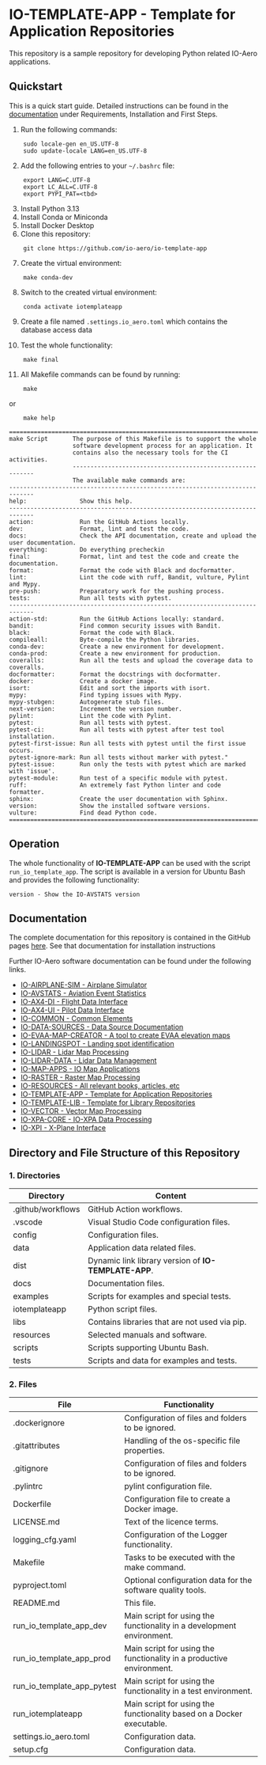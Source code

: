 # IO-TEMPLATE-APP - Template for Application Repositories

This repository is a sample repository for developing Python related IO-Aero applications.

## Quickstart

This is a quick start guide.
Detailed instructions can be found in the [documentation](https://io-aero.github.io/io-template-app/) under Requirements, Installation and First Steps.

1. Run the following commands:

```
    sudo locale-gen en_US.UTF-8
    sudo update-locale LANG=en_US.UTF-8
```

2. Add the following entries to your `~/.bashrc` file:

```
    export LANG=C.UTF-8
    export LC_ALL=C.UTF-8
    export PYPI_PAT=<tbd>
```

3. Install Python 3.13
4. Install Conda or Miniconda
5. Install Docker Desktop
6. Clone this repository:

```
    git clone https://github.com/io-aero/io-template-app
```

7. Create the virtual environment:

```
    make conda-dev
```

8. Switch to the created virtual environment:

```
    conda activate iotemplateapp
```

9. Create a file named `.settings.io_aero.toml` which contains the database access data

10. Test the whole functionality:

```
    make final
```

11. All Makefile commands can be found by running:

```
    make 
```
 or 
```
    make help
```

```
=============================================================================
make Script       The purpose of this Makefile is to support the whole
                  software development process for an application. It
                  contains also the necessary tools for the CI activities.
                  -----------------------------------------------------------
                  The available make commands are:
-----------------------------------------------------------------------------
help:               Show this help.
-----------------------------------------------------------------------------
action:             Run the GitHub Actions locally.
dev:                Format, lint and test the code.
docs:               Check the API documentation, create and upload the user documentation.
everything:         Do everything precheckin
final:              Format, lint and test the code and create the documentation.
format:             Format the code with Black and docformatter.
lint:               Lint the code with ruff, Bandit, vulture, Pylint and Mypy.
pre-push:           Preparatory work for the pushing process.
tests:              Run all tests with pytest.
-----------------------------------------------------------------------------
action-std:         Run the GitHub Actions locally: standard.
bandit:             Find common security issues with Bandit.
black:              Format the code with Black.
compileall:         Byte-compile the Python libraries.
conda-dev:          Create a new environment for development.
conda-prod:         Create a new environment for production.
coveralls:          Run all the tests and upload the coverage data to coveralls.
docformatter:       Format the docstrings with docformatter.
docker:             Create a docker image.
isort:              Edit and sort the imports with isort.
mypy:               Find typing issues with Mypy.
mypy-stubgen:       Autogenerate stub files.
next-version:       Increment the version number.
pylint:             Lint the code with Pylint.
pytest:             Run all tests with pytest.
pytest-ci:          Run all tests with pytest after test tool installation.
pytest-first-issue: Run all tests with pytest until the first issue occurs.
pytest-ignore-mark: Run all tests without marker with pytest."
pytest-issue:       Run only the tests with pytest which are marked with 'issue'.
pytest-module:      Run test of a specific module with pytest.
ruff:               An extremely fast Python linter and code formatter.
sphinx:             Create the user documentation with Sphinx.
version:            Show the installed software versions.
vulture:            Find dead Python code.
=============================================================================
```

## Operation

The whole functionality of **IO-TEMPLATE-APP** can be used with the script `run_io_template_app`.
The script is available in a version for Ubuntu Bash and provides the following functionality:

    version - Show the IO-AVSTATS version

## Documentation

The complete documentation for this repository is contained in the GitHub pages [here](https://io-aero.github.io/io-template-app/). 
See that documentation for installation instructions

Further IO-Aero software documentation can be found under the following links.

- [IO-AIRPLANE-SIM - Airplane Simulator](https://io-aero.github.io/io-airplane-sim/)
- [IO-AVSTATS - Aviation Event Statistics](https://io-aero.github.io/io-avstats/) 
- [IO-AX4-DI - Flight Data Interface](https://github.com/IO-Aero-Projects-2024/io-ax4-di/) 
- [IO-AX4-UI - Pilot Data Interface](https://github.com/io-swiss/io-ax4-ui/) 
- [IO-COMMON - Common Elements](https://io-aero.github.io/io-common/) 
- [IO-DATA-SOURCES - Data Source Documentation](https://io-aero.github.io/io-data-sources/) 
- [IO-EVAA-MAP-CREATOR - A tool to create EVAA elevation maps](https://io-aero.github.io/io-evaa-map-creator/) 
- [IO-LANDINGSPOT - Landing spot identification](https://io-aero.github.io/io-landingspot/) 
- [IO-LIDAR - Lidar Map Processing](https://io-aero.github.io/io-lidar/) 
- [IO-LIDAR-DATA - Lidar Data Management](https://io-aero.github.io/io-lidar-data/)
- [IO-MAP-APPS - IO Map Applications](https://io-aero.github.io/io-map-apps/) 
- [IO-RASTER - Raster Map Processing](https://io-aero.github.io/io-raster/) 
- [IO-RESOURCES - All relevant books, articles, etc](https://github.com/io-aero/io-resources/) 
- [IO-TEMPLATE-APP - Template for Application Repositories](https://io-aero.github.io/io-template-app/)
- [IO-TEMPLATE-LIB - Template for Library Repositories](https://io-aero.github.io/io-template-lib/)
- [IO-VECTOR - Vector Map Processing](https://io-aero.github.io/io-vector/) 
- [IO-XPA-CORE - IO-XPA Data Processing](https://io-aero.github.io/io-xpa-core/)
- [IO-XPI - X-Plane Interface](https://github.com/IO-Aero-Projects-2024/io-xpi/)

## Directory and File Structure of this Repository

### 1. Directories

| Directory         | Content                                              |
|-------------------|------------------------------------------------------|
| .github/workflows | GitHub Action workflows.                             |
| .vscode           | Visual Studio Code configuration files.              |
| config            | Configuration files.                                 |
| data              | Application data related files.                      |
| dist              | Dynamic link library version of **IO-TEMPLATE-APP**. |
| docs              | Documentation files.                                 |
| examples          | Scripts for examples and special tests.              |
| iotemplateapp     | Python script files.                                 |
| libs              | Contains libraries that are not used via pip.        |
| resources         | Selected manuals and software.                       |
| scripts           | Scripts supporting Ubuntu Bash.                      |
| tests             | Scripts and data for examples and tests.             |

### 2. Files

| File                            | Functionality                                                         |
|---------------------------------|-----------------------------------------------------------------------|
| .dockerignore                   | Configuration of files and folders to be ignored.                     |
| .gitattributes                  | Handling of the os-specific file properties.                          |
| .gitignore                      | Configuration of files and folders to be ignored.                     |
| .pylintrc                       | pylint configuration file.                                            |
| Dockerfile                      | Configuration file to create a Docker image.                          |
| LICENSE.md                      | Text of the licence terms.                                            |
| logging_cfg.yaml                | Configuration of the Logger functionality.                            |
| Makefile                        | Tasks to be executed with the make command.                           |
| pyproject.toml                  | Optional configuration data for the software quality tools.           |
| README.md                       | This file.                                                            |
| run_io_template_app_dev         | Main script for using the functionality in a development environment. |
| run_io_template_app_prod        | Main script for using the functionality in a productive environment.  |
| run_io_template_app_pytest      | Main script for using the functionality in a test environment.        |
| run_iotemplateapp               | Main script for using the functionality based on a Docker executable. |
| settings.io_aero.toml           | Configuration data.                                                   |
| setup.cfg                       | Configuration data.                                                   |
